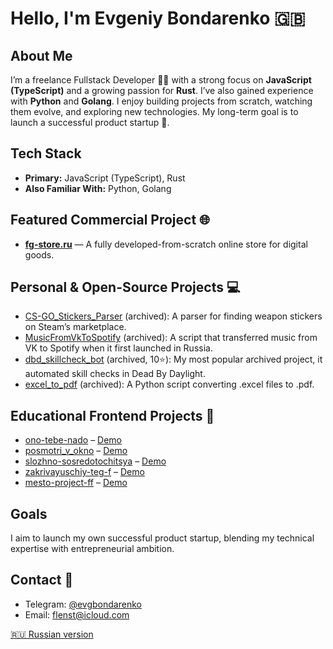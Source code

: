 # Hello, I'm Evgeniy Bondarenko 🇬🇧

## About Me
I’m a freelance Fullstack Developer 🧑‍💻 with a strong focus on **JavaScript (TypeScript)** and a growing passion for **Rust**. I’ve also gained experience with **Python** and **Golang**. I enjoy building projects from scratch, watching them evolve, and exploring new technologies. My long-term goal is to launch a successful product startup 🚀.

## Tech Stack
- **Primary:** JavaScript (TypeScript), Rust  
- **Also Familiar With:** Python, Golang

## Featured Commercial Project 🌐
- [**fg-store.ru**](https://fg-store.ru/) — A fully developed-from-scratch online store for digital goods.

## Personal & Open-Source Projects 💻
- [CS-GO_Stickers_Parser](https://github.com/qFlensT/CS-GO_Stickers_Parser) (archived): A parser for finding weapon stickers on Steam’s marketplace.  
- [MusicFromVkToSpotify](https://github.com/qFlensT/MusicFromVkToSpotify) (archived): A script that transferred music from VK to Spotify when it first launched in Russia.  
- [dbd_skillcheck_bot](https://github.com/qFlensT/dbd_skillcheck_bot) (archived, 10⭐): My most popular archived project, it automated skill checks in Dead By Daylight.  
- [excel_to_pdf](https://github.com/qFlensT/excel_to_pdf) (archived): A Python script converting .excel files to .pdf.

## Educational Frontend Projects 🧪
- [ono-tebe-nado](https://github.com/qFlensT/ono-tebe-nado) – [Demo](https://qflenst.github.io/ono-tebe-nado/)  
- [posmotri_v_okno](https://github.com/qFlensT/posmotri_v_okno) – [Demo](https://qflenst.github.io/posmotri_v_okno/)  
- [slozhno-sosredotochitsya](https://github.com/qFlensT/slozhno-sosredotochitsya) – [Demo](https://qflenst.github.io/slozhno-sosredotochitsya/)  
- [zakrivayuschiy-teg-f](https://github.com/qFlensT/zakrivayuschiy-teg-f/) – [Demo](https://qflenst.github.io/zakrivayuschiy-teg-f/)  
- [mesto-project-ff](https://github.com/qFlensT/mesto-project-ff/) – [Demo](https://qflenst.github.io/mesto-project-ff/)

## Goals
I aim to launch my own successful product startup, blending my technical expertise with entrepreneurial ambition.

## Contact 🤝
- Telegram: [@evgbondarenko](https://t.me/evgbondarenko)  
- Email: [flenst@icloud.com](mailto:flenst@icloud.com)

[🇷🇺 Russian version](README_RU.md)
